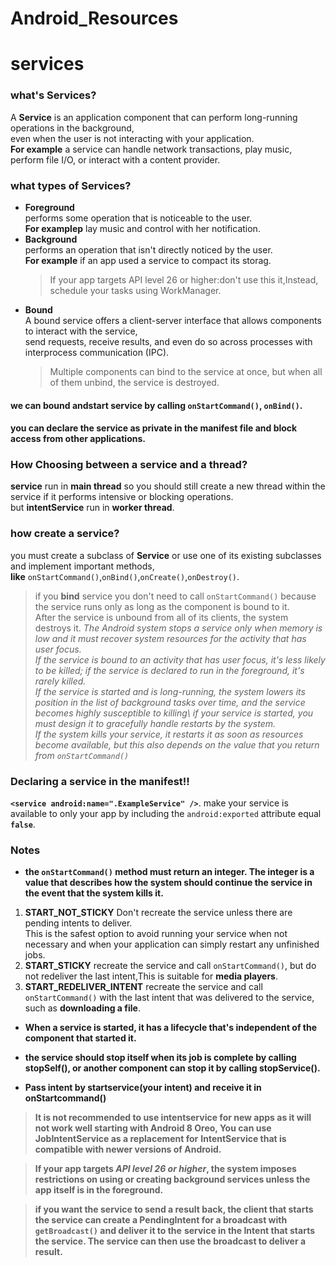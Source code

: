 # Android_Resources
# services
### what's Services?
A **Service** is an application component that can perform long-running operations in the background,\
even when the user is not interacting with your application.\
**For example** a service can handle network transactions, play music, perform file I/O, or interact with a content provider.
### what types of Services?
* **Foreground**\
  performs some operation that is noticeable to the user.\
  **For examplep** lay music and control with her notification.
* **Background**\
  performs an operation that isn't directly noticed by the user.\
  **For example** if an app used a service to compact its storag.
  > If your app targets API level 26 or higher:don't use this it,Instead, schedule your tasks using WorkManager.
* **Bound**\
  A bound service offers a client-server interface that allows components to interact with the service,\
  send requests, receive results, and even do so across processes with       interprocess communication (IPC).
  > Multiple components can bind to the service at once, but when all of them unbind, the service is destroyed.
  
#### we can bound andstart service by calling `onStartCommand()`, `onBind()`.
#### you can declare the service as private in the manifest file and block access from other applications.

### How Choosing between a service and a thread?
**service** run in **main thread** so you should still create a new thread within the service if it performs intensive or blocking operations.\
but **intentService** run in **worker thread**.
### how create a service?
you must create a subclass of **Service** or use one of its existing subclasses and implement important methods,\
**like** `onStartCommand()`,`onBind()`,`onCreate()`,`onDestroy()`.
>if you **bind** service you don't need to call `onStartCommand()` because the service runs only as long as the component is bound to it.\
>After the service is unbound from all of its clients, the system destroys it.
>*The Android system stops a service only when memory is low and it must recover system resources for the activity that has user focus.\
>If the service is bound to an activity that has user focus, it's less likely to be killed; if the service is declared to run in the foreground, it's rarely killed.\
>If the service is started and is long-running, the system lowers its position in the list of background tasks over time, and the service becomes highly susceptible to killing\ 
>if your service is started, you must design it to gracefully handle restarts by the system.\
>If the system kills your service, it restarts it as soon as resources become available, but this also depends on the value that you return from `onStartCommand()`*
### Declaring a service in the manifest!!
**`<service android:name=".ExampleService" />`**.
make your service is available to only your app by including the `android:exported` attribute equal **`false`**.

### Notes
* **the ‪`onStartCommand()`‬ method must return an integer. The integer is a value that describes how the system should continue the service in the event that the system kills it.**
1. **START_NOT_STICKY**
   Don't recreate the service unless there are pending intents to deliver.\
   This is the safest option to avoid running your service when not necessary and when your application can simply restart any unfinished jobs.
2. **START_STICKY**
   recreate the service and call `‪onStartCommand()‬`, but do not redeliver the last intent,This is suitable for **media players**.
3. **START_REDELIVER_INTENT**
   recreate the service and call `‪onStartCommand()‬` with the last intent that was delivered to the service, such as **downloading a file**.

* **When a service is started, it has a lifecycle that's independent of the component that started it.**

* **the service should stop itself when its job is complete by calling ‪stopSelf()‬, or another component can stop it by calling ‪stopService()‬.**

* **Pass intent by startservice(your intent) and receive it in onStartcommand()**


> **It is not recommended to use intentservice for new apps as it will not work well starting with Android 8 Oreo, You can use JobIntentService as a replacement for**
> **‪IntentService that is compatible with newer versions of Android.**

> **If your app targets *API level 26 or higher*, the system imposes restrictions on using or creating background services unless the app itself is in the foreground.**

> **if you want the service to send a result back, the client that starts the service can create a ‪PendingIntent‬ for a broadcast with ‪`getBroadcast()‬` and deliver it to the**
> **service in the ‪Intent‬ that starts the service. The service can then use the broadcast to deliver a result.**
